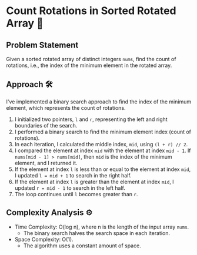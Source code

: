 # Count Rotations in Sorted Rotated Array 🔄

## Problem Statement

Given a sorted rotated array of distinct integers `nums`, find the count of rotations, i.e., the index of the minimum element in the rotated array.

## Approach 🛠️

I've implemented a binary search approach to find the index of the minimum element, which represents the count of rotations.

1. I initialized two pointers, `l` and `r`, representing the left and right boundaries of the search.
2. I performed a binary search to find the minimum element index (count of rotations).
3. In each iteration, I calculated the middle index, `mid`, using `(l + r) // 2`.
4. I compared the element at index `mid` with the element at index `mid - 1`. If `nums[mid - 1] > nums[mid]`, then `mid` is the index of the minimum element, and I returned it.
5. If the element at index `l` is less than or equal to the element at index `mid`, I updated `l = mid + 1` to search in the right half.
6. If the element at index `l` is greater than the element at index `mid`, I updated `r = mid - 1` to search in the left half.
7. The loop continues until `l` becomes greater than `r`.

## Complexity Analysis ⚙️

- Time Complexity: O(log n), where n is the length of the input array `nums`.
  - The binary search halves the search space in each iteration.
- Space Complexity: O(1).
  - The algorithm uses a constant amount of space.
